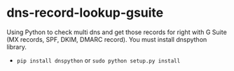 # dns-record-lookup-gsuite
Using Python to check multi dns and get those records for right with G Suite (MX records, SPF, DKIM, DMARC record).
You must install dnspython library.
- `pip install dnspython` or `sudo python setup.py install`
